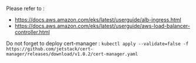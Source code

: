 Please refer to :
- https://docs.aws.amazon.com/eks/latest/userguide/alb-ingress.html
- https://docs.aws.amazon.com/eks/latest/userguide/aws-load-balancer-controller.html

Do not forget to deploy cert-manager : `kubectl apply --validate=false -f https://github.com/jetstack/cert-manager/releases/download/v1.0.2/cert-manager.yaml`
